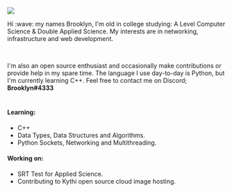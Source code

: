 <img class="img" src="https://www.codewars.com/users/bbrooklyn/badges/small" />
<p>Hi :wave: my names Brooklyn, I'm old in college studying: A Level Computer Science & Double Applied Science. My interests are in networking, infrastructure and web development.</p>

<br>

<p>I'm also an open source enthusiast and occasionally make contributions or provide help in my spare time. The language I use day-to-day is Python, but I'm currently learning C++. Feel free to contact me on Discord; <strong>Brooklyn#4333</strong></p>
<h1></h1>

<h4>Learning: </h4>
<ul>
 <li>C++</li>
 <li>Data Types, Data Structures and Algorithms.</li>
 <li>Python Sockets, Networking and Multithreading.</li>
</ul>
 <h4>Working on:</h4>
 <ul>
<li>SRT Test for Applied Science.</li>
<li>Contributing to Kythi open source cloud image hosting.</li>
</ul>
